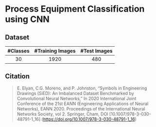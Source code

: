 # Process Equipment Classification using CNN

## Dataset

| #Classes | #Training Images | #Test Images |
| :------: | :------: | :------: |
| 30 | 1920 | 480 |


## Citation

> E. Elyan, C.G. Moreno, and P. Johnston, “Symbols in Engineering Drawings (SiED): An Imbalanced Dataset Benchmarked by Convolutional Neural Networks,” In 2020 International Joint Conference of the 21st EANN (Engineering Applications of Neural Networks), EANN 2020. Proceedings of the International Neural Networks Society, vol 2. Springer, Cham, DOI [10.1007/978-3-030-48791-1_16]
> (https://doi.org/10.1007/978-3-030-48791-1_16)

